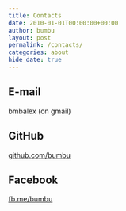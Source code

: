 ```yaml
---
title: Contacts
date: 2010-01-01T00:00:00+00:00
author: bumbu
layout: post
permalink: /contacts/
categories: about
hide_date: true
---
```


<h2>E-mail</h2>
bmbalex (on gmail)
<h2>GitHub</h2>
<a href="https://github.com/bumbu">github.com/bumbu</a>
<h2>Facebook</h2>
<a href="https://fb.me/bumbu">fb.me/bumbu</a>
